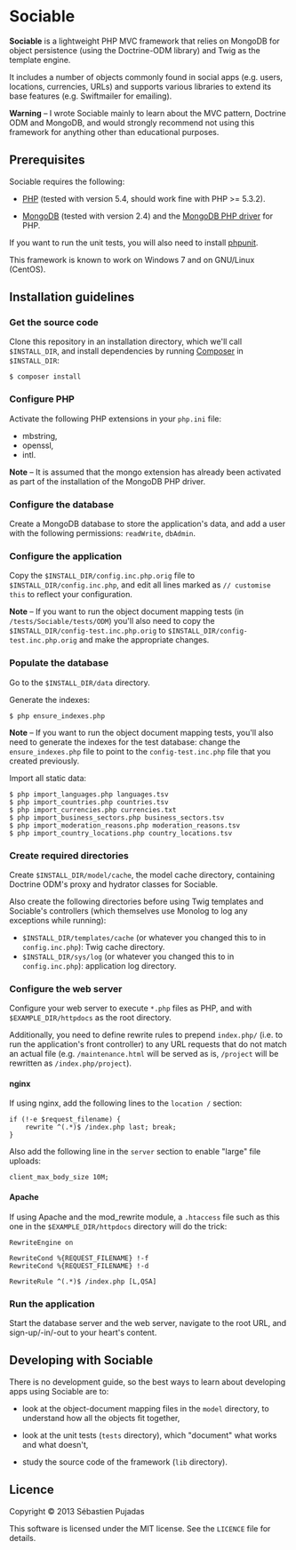 # Sociable #

**Sociable** is a lightweight PHP MVC framework that relies on MongoDB for object persistence (using the Doctrine-ODM library) and Twig as the template engine.

It includes a number of objects commonly found in social apps (e.g. users, locations, currencies, URLs) and supports various libraries to extend its base features (e.g. Swiftmailer for emailing).

**Warning** – I wrote Sociable mainly to learn about the MVC pattern, Doctrine ODM and MongoDB, and would strongly recommend not using this framework for anything other than educational purposes. 

## Prerequisites ##

Sociable requires the following:

- [PHP](http://php.net/) (tested with version 5.4, should work fine with PHP >= 5.3.2).

- [MongoDB](http://www.mongodb.org/) (tested with version 2.4) and the [MongoDB PHP driver](http://www.php.net/manual/en/mongo.installation.php) for PHP.

If you want to run the unit tests, you will also need to install [phpunit](http://phpunit.de).

This framework is known to work on Windows 7 and on GNU/Linux (CentOS).

## Installation guidelines ##

### Get the source code ###

Clone this repository in an installation directory, which we'll call `$INSTALL_DIR`, and install dependencies by running [Composer](http://getcomposer.org/) in `$INSTALL_DIR`:

	$ composer install

### Configure PHP ###

Activate the following PHP extensions in your `php.ini` file:

- mbstring,
- openssl,
- intl.

**Note** – It is assumed that the mongo extension has already been activated as part of the installation of the MongoDB PHP driver.

### Configure the database ###

Create a MongoDB database to store the application's data, and add a user with the following permissions: `readWrite`, `dbAdmin`.

### Configure the application ###

Copy the `$INSTALL_DIR/config.inc.php.orig` file to `$INSTALL_DIR/config.inc.php`, and edit all lines marked as `// customise this` to reflect your configuration.

**Note** – If you want to run the object document mapping tests (in `/tests/Sociable/tests/ODM`) you'll also need to copy the `$INSTALL_DIR/config-test.inc.php.orig` to `$INSTALL_DIR/config-test.inc.php.orig` and make the appropriate changes.

### Populate the database ###

Go to the `$INSTALL_DIR/data` directory.

Generate the indexes:

	$ php ensure_indexes.php

**Note** – If you want to run the object document mapping  tests, you'll also need to generate the indexes for the test database: change the `ensure_indexes.php` file to point to the `config-test.inc.php` file that you created previously.

Import all static data:

	$ php import_languages.php languages.tsv
	$ php import_countries.php countries.tsv
	$ php import_currencies.php currencies.txt
	$ php import_business_sectors.php business_sectors.tsv
	$ php import_moderation_reasons.php moderation_reasons.tsv
	$ php import_country_locations.php country_locations.tsv

### Create required directories ###

Create `$INSTALL_DIR/model/cache`, the model cache directory, containing Doctrine ODM's proxy and hydrator classes for Sociable.

Also create the following directories before using Twig templates and Sociable's controllers (which themselves use Monolog to log any exceptions while running):

- `$INSTALL_DIR/templates/cache` (or whatever you changed this to in `config.inc.php`): Twig cache directory.
- `$INSTALL_DIR/sys/log` (or whatever you changed this to in `config.inc.php`): application log directory.

### Configure the web server ###

Configure your web server to execute `*.php` files as PHP, and with `$EXAMPLE_DIR/httpdocs` as the root directory.

Additionally, you need to define rewrite rules to prepend `index.php/` (i.e. to run the application's front controller) to any URL requests that do not match an actual file (e.g. `/maintenance.html` will be served as is, `/project` will be rewritten as `/index.php/project`).

#### nginx ####

If using nginx, add the following lines to the `location /` section:

    if (!-e $request_filename) {
        rewrite ^(.*)$ /index.php last; break;
    }

Also add the following line in the `server` section to enable "large" file uploads: 

	client_max_body_size 10M;

#### Apache ####

If using Apache and the mod_rewrite module, a `.htaccess` file such as this one in the `$EXAMPLE_DIR/httpdocs` directory will do the trick:

    RewriteEngine on
    
    RewriteCond %{REQUEST_FILENAME} !-f
    RewriteCond %{REQUEST_FILENAME} !-d
    
    RewriteRule ^(.*)$ /index.php [L,QSA]

### Run the application ###

Start the database server and the web server, navigate to the root URL, and sign-up/-in/-out to your heart's content.

## Developing with Sociable ##

There is no development guide, so the best ways to learn about developing apps using Sociable are to:

- look at the object-document mapping files in the `model` directory, to understand how all the objects fit together,

- look at the unit tests (`tests` directory), which "document" what works and what doesn't, 

- study the source code of the framework (`lib` directory).

## Licence ##

Copyright © 2013 Sébastien Pujadas

This software is licensed under the MIT license. See the `LICENCE` file for details.